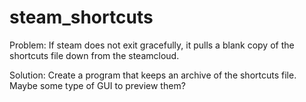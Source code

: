 steam_shortcuts
===============

Problem: If steam does not exit gracefully, it pulls a blank copy of the shortcuts file down from the steamcloud.

Solution: Create a program that keeps an archive of the shortcuts file.  Maybe some type of GUI to preview them?
